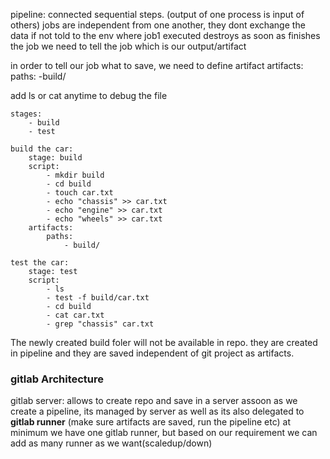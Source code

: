 pipeline:
connected sequential steps. (output of one process is input of others)
jobs are independent from one another, they dont exchange the data if not told to
the env where job1 executed destroys as soon as finishes the job
we need to tell the job which is our output/artifact

in order to tell our job what to save, we need to define artifact
    artifacts:
      paths:
        -build/

add ls or cat anytime to debug the file
```
stages:
    - build
    - test

build the car:
    stage: build
    script:
        - mkdir build
        - cd build
        - touch car.txt
        - echo "chassis" >> car.txt
        - echo "engine" >> car.txt
        - echo "wheels" >> car.txt
    artifacts:
        paths:
            - build/

test the car:
    stage: test
    script:
        - ls
        - test -f build/car.txt
        - cd build
        - cat car.txt
        - grep "chassis" car.txt
```


The newly created build foler will not be available in repo. they are created in pipeline and they are saved independent of git project as artifacts.

### gitlab Architecture

gitlab server: allows to create repo and save in a server
assoon as we create a pipeline, its managed by server as well as its also delegated to **gitlab runner** (make sure artifacts are saved, run the pipeline etc) 
at minimum we have one gitlab runner, but based on our requirement we can add as many runner as we want(scaledup/down)

